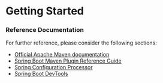 # Getting Started

### Reference Documentation
For further reference, please consider the following sections:

* [Official Apache Maven documentation](https://maven.apache.org/guides/index.html)
* [Spring Boot Maven Plugin Reference Guide](https://docs.spring.io/spring-boot/docs/2.3.0.RELEASE/maven-plugin/)
* [Spring Configuration Processor](https://docs.spring.io/spring-boot/docs/2.3.0.RELEASE/reference/htmlsingle/#configuration-metadata-annotation-processor)
* [Spring Boot DevTools](https://docs.spring.io/spring-boot/docs/2.3.0.RELEASE/reference/htmlsingle/#using-boot-devtools)

